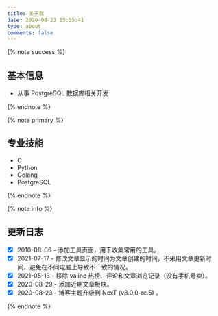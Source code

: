 ```yaml
---
title: 关于我
date: 2020-08-23 15:55:41
type: about
comments: false
---
```


<div class="custom-black"></div>

{% note success %}

## 基本信息

* 从事 PostgreSQL 数据库相关开发

{% endnote %}

{% note primary %}

## 专业技能

* C
* Python
* Golang
* PostgreSQL

{% endnote %}

{% note info %}

## 更新日志

* [x] 2010-08-06 - 添加工具页面，用于收集常用的工具。
* [x] 2021-07-17 - 修改文章显示的时间为文章创建的时间，不采用文章更新时间，避免在不同电脑上导致不一致的情况。
* [x] 2021-05-13 - 移除 valine 热榜、评论和文章浏览记录（没有手机号卖）。
* [x] 2020-08-29 - 添加近期文章板块。
* [x] 2020-08-23 - 博客主题升级到 NexT (v8.0.0-rc.5) 。

{% endnote %}
